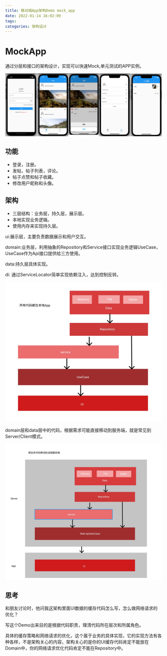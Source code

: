 ```yaml
---
title: 移动端App架构Demo mock_app
date: 2022-01-14 16:02:09
tags: 
categories: 架构设计
---
```


# MockApp
通过分层和接口的架构设计，实现可以快速Mock,单元测试的APP实例。

![](mock_app.png)

## 功能
* 登录，注册。
* 发帖，帖子列表，评论。
* 帖子点赞和帖子收藏。
* 修改用户昵称和头像。

## 架构
* 三层结构：业务层，持久层，展示层。
* 本地实现业务逻辑。
* 使用内存来实现持久层。


ui:展示层，主要负责数据展示和用户交互。  

domain:业务层，利用抽象的Repository和Service接口实现业务逻辑UseCase，UseCase作为Api接口提供给三方使用。  

data:持久层具体实现。  

di: 通过ServiceLocator简单实现依赖注入，达到控制反转。  

 ![4](4.jpg)

domain层和data层中的代码，根据需求可能直接移动到服务端，就是常见到Server/Client模式。


 ![4](5.jpg)

  
## 思考
和朋友讨论时，他问我这架构里面UI数据的缓存代码怎么写，怎么做网络请求的优化？

写这个Demo出来目的是根据代码职责，理清代码所在层次和所属角色。
  
  具体的缓存策略和网络请求的优化，这个属于业务的具体实现，它的实现方法有各种各样，不是架构关心的内容，架构关心的是你的UI缓存代码肯定不能放在Domain中，你的网络请求优化代码肯定不能在Repository中。
  
  
  
